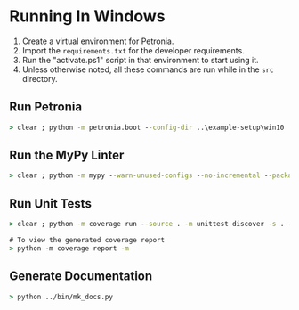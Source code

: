 # Running In Windows

1. Create a virtual environment for Petronia.
1. Import the `requirements.txt` for the developer requirements.
1. Run the "activate.ps1" script in that environment to start using it.
1. Unless otherwise noted, all these commands are run while in the `src` directory.

## Run Petronia

```bat
> clear ; python -m petronia.boot --config-dir ..\example-setup\win10
```


## Run the MyPy Linter

```bat
> clear ; python -m mypy --warn-unused-configs --no-incremental --package petronia
```


## Run Unit Tests

```bat
> clear ; python -m coverage run --source . -m unittest discover -s . -p "*_test.py"

# To view the generated coverage report
> python -m coverage report -m
```


## Generate Documentation

```bat
> python ../bin/mk_docs.py
```
